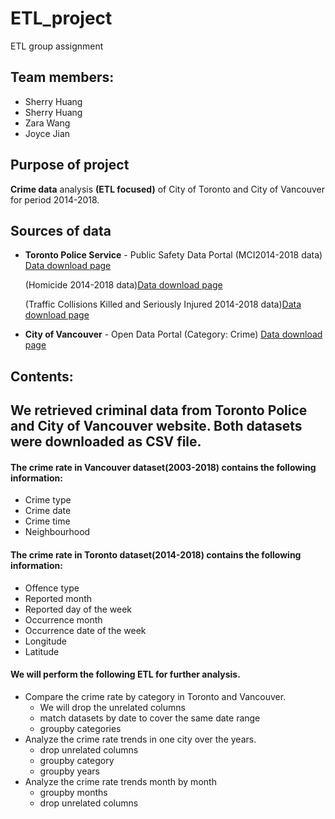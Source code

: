 # ETL_project
ETL group assignment

## Team members:
* Sherry Huang
* Sherry Huang
* Zara Wang
* Joyce Jian

## Purpose of project
__Crime data__ analysis __(ETL focused)__ of City of Toronto and City of Vancouver for period 2014-2018. 

## Sources of data
* __Toronto Police Service__ - Public Safety Data Portal 
  (MCI2014-2018 data) [Data download page](https://data.torontopolice.on.ca/datasets/98f7dde610b54b9081dfca80be453ac9_0) 

  (Homicide 2014-2018 data)[Data download page](http://data.torontopolice.on.ca/datasets/7826a3ef2eff4d64a7f70e909de007b5_0)

  (Traffic Collisions Killed and Seriously Injured 2014-2018 data)[Data download page](http://data.torontopolice.on.ca/datasets/7826a3ef2eff4d64a7f70e909de007b5_0)
  
* __City of Vancouver__ - Open Data Portal (Category: Crime)
[Data download page](https://data.torontopolice.on.ca/datasets/ksi)  

## Contents:
## We retrieved criminal data from Toronto Police and City of Vancouver website. Both datasets were downloaded as CSV file.
#### The crime rate in Vancouver dataset(2003-2018) contains the following information:
- Crime type
- Crime date
- Crime time
- Neighbourhood
#### The crime rate in Toronto dataset(2014-2018) contains the following information:
- Offence type
- Reported month
- Reported day of the week
- Occurrence month
- Occurrence date of the week
- Longitude
- Latitude
#### We will perform the following ETL for further analysis.
* Compare the crime rate by category in Toronto and Vancouver.
    - We will drop the unrelated columns
    - match datasets by date to cover the same date range
    - groupby categories
* Analyze the crime rate trends in one city over the years.
    - drop unrelated columns
    - groupby category
    - groupby years
* Analyze the crime rate trends month by month
    - groupby months
    - drop unrelated columns
